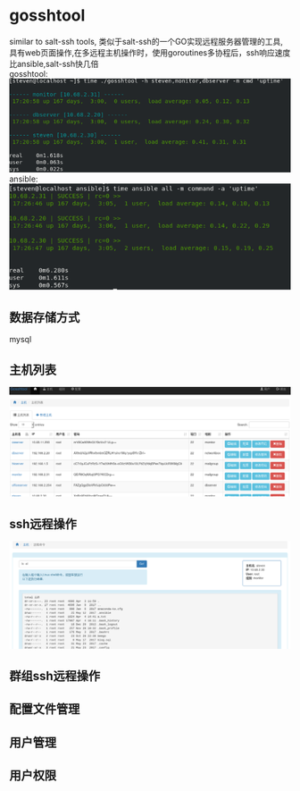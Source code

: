 # gosshtool
similar to salt-ssh tools,  类似于salt-ssh的一个GO实现远程服务器管理的工具, 具有web页面操作,在多远程主机操作时，使用goroutines多协程后，ssh响应速度比ansible,salt-ssh快几倍</br>
gosshtool:</br>
![image](https://github.com/kggg/gosshtool/blob/master/static/img/gosshtool.png)
ansible:</br>
![image](https://github.com/kggg/gosshtool/blob/master/static/img/ansible.png)
</br>
## 数据存储方式
   mysql

## 主机列表
![image](https://github.com/kggg/gosshtool/blob/master/static/img/Screenshot-host.png)

## ssh远程操作
![image](https://github.com/kggg/gosshtool/blob/master/static/img/Screenshot-command.png)

## 群组ssh远程操作

## 配置文件管理


## 用户管理


## 用户权限 

